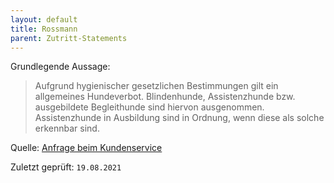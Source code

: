```yaml
---
layout: default
title: Rossmann
parent: Zutritt-Statements
---
```


Grundlegende Aussage: 

> Aufgrund hygienischer gesetzlichen Bestimmungen gilt ein allgemeines Hundeverbot.
> Blindenhunde, Assistenzhunde bzw. ausgebildete Begleithunde sind hiervon ausgenommen.
> Assistenzhunde in Ausbildung sind in Ordnung, wenn diese als solche erkennbar sind.

Quelle:
[Anfrage beim Kundenservice](https://drive.google.com/folderview?id=1EVNhjgCPePGamHkv1F18MeFOLTLBQQXo)

Zuletzt geprüft: `19.08.2021`
